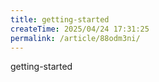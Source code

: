 ```yaml
---
title: getting-started
createTime: 2025/04/24 17:31:25
permalink: /article/88odm3ni/
---
```

getting-started